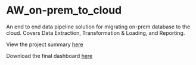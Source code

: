 # AW_on-prem_to_cloud
An end to end data pipeline solution for migrating on-prem database to the cloud. Covers Data Extraction, Transformation &amp; Loading, and Reporting.  

View the project summary [here](https://github.com/LJ-Luka/AW_on-prem_to_cloud/blob/main/AW_Data_Eng_Project%20(1).ipynb)  

Download the final dashboard [here](https://github.com/LJ-Luka/AW_on-prem_to_cloud/blob/main/AW_data_eng_project_report.pbix)  

